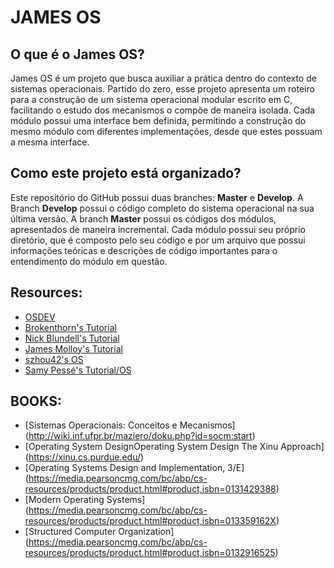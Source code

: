 # JAMES OS

## O que é o James OS?
  James OS é um projeto que busca auxiliar a prática dentro do contexto de sistemas operacionais. Partido do zero, esse projeto apresenta um roteiro para a construção de um sistema operacional modular escrito em C, facilitando o estudo dos mecanismos o compõe de maneira isolada. Cada módulo possui uma interface bem definida, permitindo a construção do mesmo módulo com diferentes implementações, desde que estes possuam a mesma interface.

## Como este projeto está organizado?
  Este repositório do GitHub possui duas branches: **Master** e **Develop**. A Branch **Develop** possui o código completo do sistema operacional na sua última versão. A branch **Master** possui os códigos dos módulos, apresentados de maneira incremental. Cada módulo possui seu próprio diretório, que é composto pelo seu código e por um arquivo que possui informações teóricas e descrições de código importantes para o entendimento do módulo em questão.
  


## Resources:
  - [OSDEV](https://wiki.osdev.org)
  - [Brokenthorn's Tutorial](http://brokenthorn.com/Resources/OSDevIndex.html)
  - [Nick Blundell's Tutorial](https://www.cs.bham.ac.uk/~exr/lectures/opsys/10_11/lectures/os-dev.pdf)
  - [James Molloy's Tutorial](http://www.jamesmolloy.co.uk/tutorial_html)
  - [szhou42's OS](https://github.com/szhou42/osdev)
  - [Samy Pessé's Tutorial/OS](https://github.com/SamyPesse/How-to-Make-a-Computer-Operating-System)

## BOOKS:
  - [Sistemas Operacionais: Conceitos e Mecanismos] (http://wiki.inf.ufpr.br/maziero/doku.php?id=socm:start)
  - [Operating System DesignOperating System Design The Xinu Approach] (https://xinu.cs.purdue.edu/)
  - [Operating Systems Design and Implementation, 3/E] (https://media.pearsoncmg.com/bc/abp/cs-resources/products/product.html#product,isbn=0131429388)
  - [Modern Operating Systems] (https://media.pearsoncmg.com/bc/abp/cs-resources/products/product.html#product,isbn=013359162X)
  - [Structured Computer Organization] (https://media.pearsoncmg.com/bc/abp/cs-resources/products/product.html#product,isbn=0132916525)

